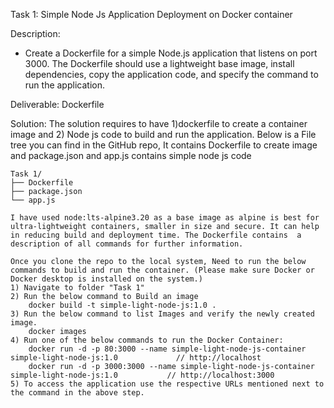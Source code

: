 Task 1: Simple Node Js Application Deployment on Docker container

Description:
  - Create a Dockerfile for a simple Node.js application that listens on port 3000. The
	Dockerfile should use a lightweight base image, install dependencies, copy the
	application code, and specify the command to run the application.
	
Deliverable: Dockerfile


Solution:
	The solution requires to have 1)dockerfile to create a container image and 2) Node js code to build and run the application. Below is a File tree you can find in the GitHub repo, It contains Dockerfile to create image and package.json and app.js contains simple node js code


	Task 1/
	├── Dockerfile
	├── package.json
	└── app.js

	I have used node:lts-alpine3.20 as a base image as alpine is best for ultra-lightweight containers, smaller in size and secure. It can help in reducing build and deployment time. The Dockerfile contains  a description of all commands for further information.
	
	Once you clone the repo to the local system, Need to run the below commands to build and run the container. (Please make sure Docker or Docker desktop is installed on the system.)
	1) Navigate to folder "Task 1"
	2) Run the below command to Build an image
		docker build -t simple-light-node-js:1.0 .
	3) Run the below command to list Images and verify the newly created image.
		docker images
	4) Run one of the below commands to run the Docker Container:
		docker run -d -p 80:3000 --name simple-light-node-js-container simple-light-node-js:1.0  			// http://localhost
		docker run -d -p 3000:3000 --name simple-light-node-js-container simple-light-node-js:1.0  		    // http://localhost:3000
	5) To access the application use the respective URLs mentioned next to the command in the above step.